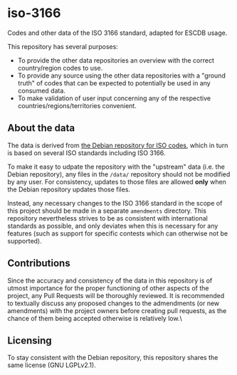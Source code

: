 # iso-3166
Codes and other data of the ISO 3166 standard, adapted for ESCDB usage.

This repository has several purposes:
- To provide the other data repositories an overview with the correct country/region codes to use.
- To provide any source using the other data repositories with a "ground truth" of codes that can be expected to potentially be used in any consumed data.
- To make validation of user input concerning any of the respective countries/regions/territories convenient.


## About the data
The data is derived from [the Debian repository for ISO codes](https://salsa.debian.org/iso-codes-team/iso-codes), which in turn is based on several ISO standards including ISO 3166.

To make it easy to udpate the repository with the "upstream" data (i.e. the Debian repository), any files in the `/data/` repository should not be modified by any user. For consistency, updates to those files are allowed **only** when the Debian repository updates those files.

Instead, any necessary changes to the ISO 3166 standard in the scope of this project should be made in a separate `amendments` directory.
This repository nevertheless strives to be as consistent with international standards as possible, and only deviates when this is necessary for any features (such as support for specific contests which can otherwise not be supported).


## Contributions
Since the accuracy and consistency of the data in this repository is of utmost importance for the proper functioning of other aspects of the project, any Pull Requests will be thoroughly reviewed. It is recommended to textually discuss any proposed changes to the admendments (or new amendments) with the project owners before creating pull requests, as the chance of them being accepted otherwise is relatively low.\


## Licensing
To stay consistent with the Debian repository, this repository shares the same license (GNU LGPLv2.1).
